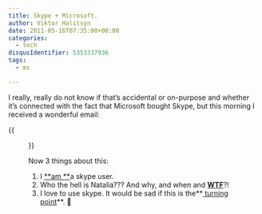```yaml
---
title: Skype + Microsoft.
author: Viktor Halitsyn
date: 2011-05-16T07:35:00+00:00
categories:
  - tech
disqusIdentifier: 5353337936
tags:
  - ms

---
```

I really, really do not know if that&#8217;s accidental or on-purpose and whether it&#8217;s connected with the fact that Microsoft bought Skype, but this morning I received a wonderful email: 

 {{<figure classes="fancybox left" src="https://s3-us-west-2.amazonaws.com/vnomad-public/blog_infra/2011/05/skypemail.jpg">}}

Now 3 things about this:   
1. I <u>**am **</u>a skype user.  
2. Who the hell is Natalia??? And why, and when  and **<u>WTF</u>**?!  
3. I love to use skype. It would be sad if this is the**<u> turning point</u>**. 🙁